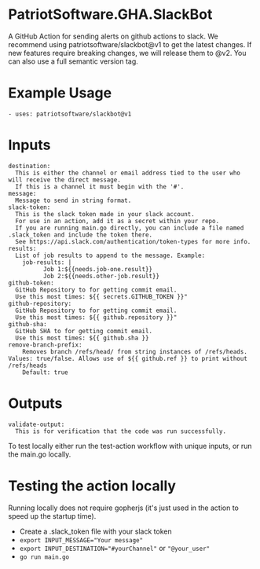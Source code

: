 # PatriotSoftware.GHA.SlackBot

A GitHub Action for sending alerts on github actions to slack. We recommend using patriotsoftware/slackbot@v1 to get the latest changes. If new features require breaking changes, we will release them to @v2. You can also use a full semantic version tag.

# Example Usage

```
- uses: patriotsoftware/slackbot@v1
```


# Inputs

```
destination:
  This is either the channel or email address tied to the user who will receive the direct message.
  If this is a channel it must begin with the '#'.
message:
  Message to send in string format.
slack-token:
  This is the slack token made in your slack account.
  For use in an action, add it as a secret within your repo.
  If you are running main.go directly, you can include a file named .slack_token and include the token there.
  See https://api.slack.com/authentication/token-types for more info.
results:
  List of job results to append to the message. Example:
    job-results: |
          Job 1:${{needs.job-one.result}}
          Job 2:${{needs.other-job.result}}
github-token:
  GitHub Repository to for getting commit email. 
  Use this most times: ${{ secrets.GITHUB_TOKEN }}"
github-repository:
  GitHub Repository to for getting commit email. 
  Use this most times: ${{ github.repository }}"
github-sha:
  GitHub SHA to for getting commit email.
  Use this most times: ${{ github.sha }}
remove-branch-prefix:
    Removes branch /refs/head/ from string instances of /refs/heads. Values: true/false. Allows use of ${{ github.ref }} to print without /refs/heads
    Default: true
```

# Outputs

```
validate-output:
  This is for verification that the code was run successfully.
```

To test locally either run the test-action workflow with unique inputs, or run the main.go locally.

# Testing the action locally
Running locally does not require gopherjs (it's just used in the action to speed up the startup time). 

- Create a .slack_token file with your slack token
- `export INPUT_MESSAGE="Your message"`
- `export INPUT_DESTINATION="#yourChannel"` or `"@your_user"`
- `go run main.go`
